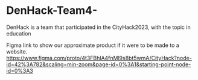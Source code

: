 # DenHack-Team4-
DenHack is a team that participated in the CityHack2023, with the topic in education

Figma link to show our approximate product if it were to be made to a website.
https://www.figma.com/proto/4t3FBhlA4fnMl9s8bt5wmA/CityHack?node-id=42%3A782&scaling=min-zoom&page-id=0%3A1&starting-point-node-id=0%3A3
